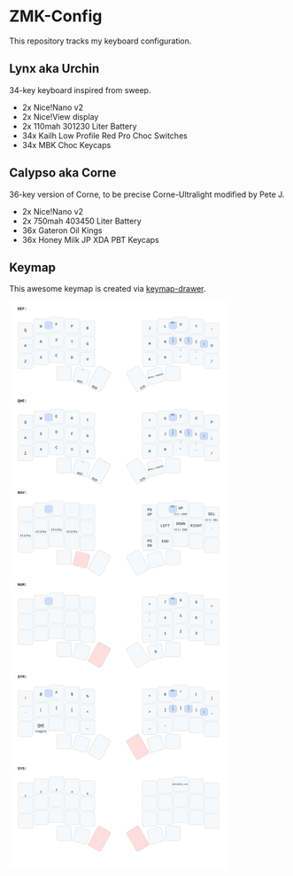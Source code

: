 # ZMK-Config

This repository tracks my keyboard configuration.

## Lynx aka Urchin

34-key keyboard inspired from sweep.

- 2x Nice!Nano v2
- 2x Nice!View display
- 2x 110mah 301230 Liter Battery
- 34x Kailh Low Profile Red Pro Choc Switches
- 34x MBK Choc Keycaps

## Calypso aka Corne

36-key version of Corne, to be precise Corne-Ultralight modified by Pete J.

- 2x Nice!Nano v2
- 2x 750mah 403450 Liter Battery
- 36x Gateron Oil Kings
- 36x Honey Milk JP XDA PBT Keycaps

## Keymap

This awesome keymap is created via [keymap-drawer](https://github.com/caksoylar/keymap-drawer).

![Keymap](./assets/calypso.svg)
